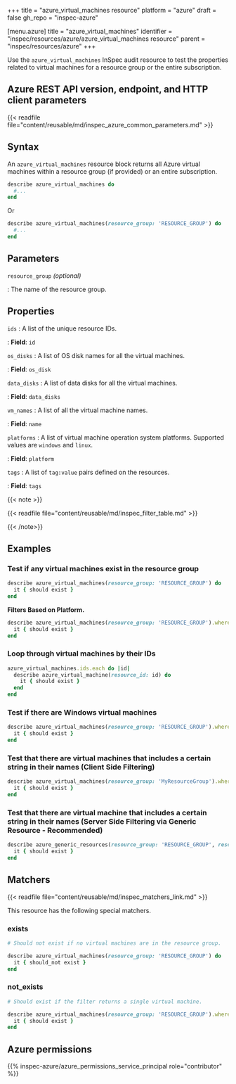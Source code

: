 +++
title = "azure_virtual_machines resource"
platform = "azure"
draft = false
gh_repo = "inspec-azure"

[menu.azure]
title = "azure_virtual_machines"
identifier = "inspec/resources/azure/azure_virtual_machines resource"
parent = "inspec/resources/azure"
+++

Use the `azure_virtual_machines` InSpec audit resource to test the properties related to virtual machines for a resource group or the entire subscription.

## Azure REST API version, endpoint, and HTTP client parameters

{{< readfile file="content/reusable/md/inspec_azure_common_parameters.md" >}}

## Syntax

An `azure_virtual_machines` resource block returns all Azure virtual machines within a resource group (if provided) or an entire subscription.

```ruby
describe azure_virtual_machines do
  #...
end
```

Or

```ruby
describe azure_virtual_machines(resource_group: 'RESOURCE_GROUP') do
  #...
end
```

## Parameters

`resource_group` _(optional)_

: The name of the resource group.

## Properties

`ids`
: A list of the unique resource IDs.

: **Field**: `id`

`os_disks`
: A list of OS disk names for all the virtual machines.

: **Field**: `os_disk`

`data_disks`
: A list of data disks for all the virtual machines.

: **Field**: `data_disks`

`vm_names`
: A list of all the virtual machine names.

: **Field**: `name`

`platforms`
: A list of virtual machine operation system platforms. Supported values are `windows` and `linux`.

: **Field**: `platform`

`tags`
: A list of `tag:value` pairs defined on the resources.

: **Field**: `tags`

{{< note >}}

{{< readfile file="content/reusable/md/inspec_filter_table.md" >}}

{{< /note>}}

## Examples

### Test if any virtual machines exist in the resource group

```ruby
describe azure_virtual_machines(resource_group: 'RESOURCE_GROUP') do
  it { should exist }
end
```

**Filters Based on Platform.**

```ruby
describe azure_virtual_machines(resource_group: 'RESOURCE_GROUP').where(platform: 'windows') do
  it { should exist }
end
```

### Loop through virtual machines by their IDs

```ruby
azure_virtual_machines.ids.each do |id|
  describe azure_virtual_machine(resource_id: id) do
    it { should exist }
  end
end
```

### Test if there are Windows virtual machines

```ruby
describe azure_virtual_machines(resource_group: 'RESOURCE_GROUP').where(platform: 'windows') do
  it { should exist }
end
```

### Test that there are virtual machines that includes a certain string in their names (Client Side Filtering)

```ruby
describe azure_virtual_machines(resource_group: 'MyResourceGroup').where { name.include?('WindowsVm') } do
  it { should exist }
end
```

### Test that there are virtual machine that includes a certain string in their names (Server Side Filtering via Generic Resource - Recommended)

```ruby
describe azure_generic_resources(resource_group: 'RESOURCE_GROUP', resource_provider: 'Microsoft.Compute/virtualMachine', substring_of_name: 'WindowsVm') do
  it { should exist }
end
```

## Matchers

{{< readfile file="content/reusable/md/inspec_matchers_link.md" >}}

This resource has the following special matchers.

### exists

```ruby
# Should not exist if no virtual machines are in the resource group.

describe azure_virtual_machines(resource_group: 'RESOURCE_GROUP') do
  it { should_not exist }
end
```

### not_exists

```ruby
# Should exist if the filter returns a single virtual machine.

describe azure_virtual_machines(resource_group: 'RESOURCE_GROUP').where(platform: 'windows') do
  it { should exist }
end
```

## Azure permissions

{{% inspec-azure/azure_permissions_service_principal role="contributor" %}}
